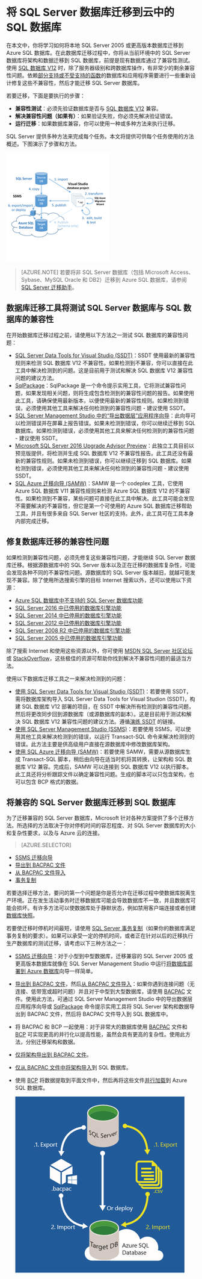 <properties
   pageTitle="将 SQL Server 数据库迁移到 SQL 数据库 | Azure"
   description="了解如何将本地 SQL Server 数据库迁移到云中的 Azure SQL 数据库。在执行数据库迁移之前使用数据库迁移工具测试兼容性。"
   keywords="数据库迁移、SQL Server 数据库迁移、数据库迁移工具、迁移数据库、迁移 SQL 数据库"
   services="sql-database"
   documentationCenter=""
   authors="carlrabeler"
   manager="jhubbard"
   editor=""/>

<tags
   ms.service="sql-database"
   ms.date="03/22/2016"
   wacn.date="05/16/2016"/>

# 将 SQL Server 数据库迁移到云中的 SQL 数据库

在本文中，你将学习如何将本地 SQL Server 2005 或更高版本数据库迁移到 Azure SQL 数据库。在此数据库迁移过程中，你将从当前环境中的 SQL Server 数据库将架构和数据迁移到 SQL 数据库，前提是现有数据库通过了兼容性测试。使用 [SQL 数据库 V12](/documentation/articles/sql-database-v12-whats-new) 时，除了服务器级别和跨数据库操作，有非常少的剩余兼容性问题。依赖[部分支持或不受支持的函数](/documentation/articles/sql-database-transact-sql-information)的数据库和应用程序需要进行一些重新设计修复这些不兼容性，然后才能迁移 SQL Server 数据库。

若要迁移，下面是要执行的步骤：

- **兼容性测试**：必须先验证数据库是否与 [SQL 数据库 V12](/documentation/articles/sql-database-v12-whats-new) 兼容。 
- **解决兼容性问题（如果有）**：如果验证失败，你必须先解决验证错误。  
- **运行迁移**：如果数据库兼容，你可以使用一种或多种方法来执行迁移。 

SQL Server 提供多种方法来完成每个任务。本文将提供可供每个任务使用的方法概述。下图演示了步骤和方法。

  ![VSSSDT 迁移示意图](./media/sql-database-cloud-migrate/03VSSSDTDiagram.png)
  
 > [AZURE.NOTE] 若要将非 SQL Server 数据库（包括 Microsoft Access、Sybase、MySQL Oracle 和 DB2）迁移到 Azure SQL 数据库，请参阅 [SQL Server 迁移助手](http://blogs.msdn.com/b/ssma)。

## 数据库迁移工具将测试 SQL Server 数据库与 SQL 数据库的兼容性

在开始数据库迁移过程之前，请使用以下方法之一测试 SQL 数据库的兼容性问题：

- [SQL Server Data Tools for Visual Studio (SSDT)](/documentation/articles/sql-database-cloud-migrate-fix-compatibility-issues-ssdt)：SSDT 使用最新的兼容性规则来检测 SQL 数据库 V12 不兼容性。如果检测到不兼容，你可以直接在此工具中解决检测到的问题。这是目前用于测试和解决 SQL 数据库 V12 兼容性问题的建议方法。 
- [SqlPackage](/documentation/articles/sql-database-cloud-migrate-determine-compatibility-sqlpackage)：SqlPackage 是一个命令提示实用工具，它将测试兼容性问题，如果发现相关问题，则将生成包含检测到的兼容性问题的报告。如果使用此工具，请确保使用最新版本，以便使用最新的兼容性规则。如果检测到错误，必须使用其他工具来解决任何检测到的兼容性问题 - 建议使用 SSDT。  
- [SQL Server Management Studio 中的“导出数据层”应用程序向导](/documentation/articles/sql-database-cloud-migrate-determine-compatibility-ssms)：此向导可以检测错误并在屏幕上报告错误。如果未检测到错误，你可以继续迁移到 SQL 数据库。如果检测到错误，必须使用其他工具来解决任何检测到的兼容性问题 - 建议使用 SSDT。
- [Microsoft SQL Server 2016 Upgrade Advisor Preview](http://www.microsoft.com/download/details.aspx?id=48119)：此独立工具目前以预览版提供，将检测并生成 SQL 数据库 V12 不兼容性报告。此工具还没有最新的兼容性规则。如果未检测到错误，你可以继续迁移到 SQL 数据库。如果检测到错误，必须使用其他工具来解决任何检测到的兼容性问题 - 建议使用 SSDT。 
- [SQL Azure 迁移向导 (SAMW)](/documentation/articles/sql-database-cloud-migrate-fix-compatibility-issues)：SAMW 是一个 codeplex 工具，它使用 Azure SQL 数据库 V11 兼容性规则来检测 Azure SQL 数据库 V12 的不兼容性。如果检测到不兼容，某些问题可直接在此工具中解决。此工具可能会发现不需要解决的不兼容性，但它是第一个可使用的 Azure SQL 数据库迁移帮助工具，并且有很多来自 SQL Server 社区的支持。此外，此工具可在工具本身内部完成迁移。 

## 修复数据库迁移的兼容性问题

如果检测到兼容性问题，必须先修复这些兼容性问题，才能继续 SQL Server 数据库迁移。根据源数据库中的 SQL Server 版本以及正在迁移的数据库复杂性，可能会发现各种不同的不兼容性问题。源数据库的 SQL Server 版本越旧，就越可能发现不兼容。除了使用所选搜索引擎的目标 Internet 搜索以外，还可以使用以下资源：

- [Azure SQL 数据库中不支持的 SQL Server 数据库功能](/documentation/articles/sql-database-transact-sql-information)
- [SQL Server 2016 中已停用的数据库引擎功能](https://msdn.microsoft.com/zh-cn/library/ms144262%28v=sql.130%29)
- [SQL Server 2014 中已停用的数据库引擎功能](https://msdn.microsoft.com/zh-cn/library/ms144262%28v=sql.120%29)
- [SQL Server 2012 中已停用的数据库引擎功能](https://msdn.microsoft.com/zh-cn/library/ms144262%28v=sql.110%29)
- [SQL Server 2008 R2 中已停用的数据库引擎功能](https://msdn.microsoft.com/zh-cn/library/ms144262%28v=sql.105%29)
- [SQL Server 2005 中已停用的数据库引擎功能](https://msdn.microsoft.com/zh-cn/library/ms144262%28v=sql.90%29)

除了搜索 Internet 和使用这些资源以外，你可使用 [MSDN SQL Server 社区论坛](https://social.msdn.microsoft.com/Forums/sqlserver/home?category=sqlserver)或 [StackOverflow](http://stackoverflow.com)，这些极佳的资源可帮助你找到解决不兼容性问题的最适当方法。

使用以下数据库迁移工具之一来解决检测到的问题：

- [使用 SQL Server Data Tools for Visual Studio (SSDT)](/documentation/articles/sql-database-cloud-migrate-fix-compatibility-issues-ssdt)：若要使用 SSDT，需将数据库架构导入 SQL Server Data Tools for Visual Studion (SSDT)，构建 SQL 数据库 V12 部署的项目，在 SSDT 中解决所有检测到的兼容性问题，然后将更改同步回到源数据库（或源数据库的副本）。这是目前用于测试和解决 SQL 数据库 V12 兼容性问题的建议方法。遵循[演练 SSDT](/documentation/articles/sql-database-cloud-migrate-fix-compatibility-issues-ssdt) 的链接。
- [使用 SQL Server Management Studio (SSMS)](/documentation/articles/sql-database-cloud-migrate-fix-compatibility-issues-ssms)：若要使用 SSMS，可以使用其他工具来解决检测到的错误，以运行 Transact-SQL 命令来解决检测到的错误。此方法主要是供高级用户直接在源数据库中修改数据库架构。 
- [使用 SQL Azure 迁移向导 (SAMW)](/documentation/articles/sql-database-cloud-migrate-fix-compatibility-issues)：若要使用 SAMW，需要从源数据库生成 Transact-SQL 脚本，稍后由向导在适当时机将其转换，让架构和 SQL 数据库 V12 兼容。完成后，SAMW 可以连接到 SQL 数据库 V12 以执行脚本。此工具还将分析跟踪文件以确定兼容性问题。生成的脚本可以只包含架构，也可以包含 BCP 格式的数据。

## 将兼容的 SQL Server 数据库迁移到 SQL 数据库

为了迁移兼容的 SQL Server 数据库，Microsoft 针对各种方案提供了多个迁移方法。所选择的方法取决于你对停机时间的容忍程度、对 SQL Server 数据库的大小和复杂性要求，以及与 Azure 云的连接。

> [AZURE.SELECTOR]
- [SSMS 迁移向导](/documentation/articles/sql-database-cloud-migrate-compatible-using-ssms-migration-wizard)
- [导出到 BACPAC 文件](/documentation/articles/sql-database-cloud-migrate-compatible-export-bacpac-ssms)
- [从 BACPAC 文件导入](/documentation/articles/sql-database-cloud-migrate-compatible-import-bacpac-ssms)
- [事务复制](/documentation/articles/sql-database-cloud-migrate-compatible-using-transactional-replication)

若要选择迁移方法，要问的第一个问题是你是否允许在迁移过程中使数据库脱离生产环境。正在发生活动事务时迁移数据库可能会导致数据库不一致，并且数据库可能会损坏。有许多方法可以使数据库处于静默状态，例如禁用客户端连接或者创建[数据库快照](https://msdn.microsoft.com/zh-cn/library/ms175876.aspx)。

若要使迁移时停机时间最短，请使用 [SQL Server 事务复制](/documentation/articles/sql-database-cloud-migrate-compatible-using-transactional-replication)（如果你的数据库满足事务复制的要求）。如果可以承受一定的停机时间，或者正在针对以后的迁移执行生产数据库的测试迁移，请考虑以下三种方法之一：

- [SSMS 迁移向导](/documentation/articles/sql-database-cloud-migrate-compatible-using-ssms-migration-wizard)：对于小型到中型数据库，迁移兼容的 SQL Server 2005 或更高版本数据库就像在 SQL Server Management Studio 中运行[将数据库部署到 Azure 数据库](/documentation/articles/sql-database-cloud-migrate-compatible-using-ssms-migration-wizard)向导一样简单。
- [导出到 BACPAC 文件](/documentation/articles/sql-database-cloud-migrate-compatible-export-bacpac-ssms)，然后[从 BACPAC 文件导入](/documentation/articles/sql-database-cloud-migrate-compatible-import-bacpac-ssms)：如果你遇到连接问题（无连接、低带宽或超时问题）并且对于中型到大型数据库，请使用 [BACPAC](https://msdn.microsoft.com/zh-cn/library/ee210546.aspx#Anchor_4) 文件。使用此方法，可通过 SQL Server Management Studio 中的导出数据层应用程序向导或 [SqlPackage](https://msdn.microsoft.com/zh-cn/library/hh550080.aspx) 命令提示实用工具将 SQL Server 架构和数据导出到 BACPAC 文件，然后将 BACPAC 文件导入到 SQL 数据库中。
- 将 BACPAC 和 BCP 一起使用：对于非常大的数据库使用 [BACPAC](https://msdn.microsoft.com/zh-cn/library/ee210546.aspx#Anchor_4) 文件和 [BCP](https://msdn.microsoft.com/zh-cn/library/ms162802.aspx) 可实现更高的并行化以提高性能，虽然会具有更高的复杂性。使用此方法，分别迁移架构和数据。
 - [仅将架构导出到 BACPAC 文件](/documentation/articles/sql-database-cloud-migrate-compatible-export-bacpac-ssms)。
 - [仅从 BACPAC 文件中将架构导入](/documentation/articles/sql-database-cloud-migrate-compatible-import-bacpac-ssms)到 SQL 数据库。
 - 使用 [BCP](https://msdn.microsoft.com/zh-cn/library/ms162802.aspx) 将数据提取到平面文件中，然后再将这些文件[并行加载](https://technet.microsoft.com/zh-cn/library/dd425070.aspx)到 Azure SQL 数据库。

	 ![SQL Server 数据库迁移 - 将 SQL 数据库迁移到云。](./media/sql-database-cloud-migrate/01SSMSDiagram_new.png)

<!---HONumber=Mooncake_0503_2016-->
